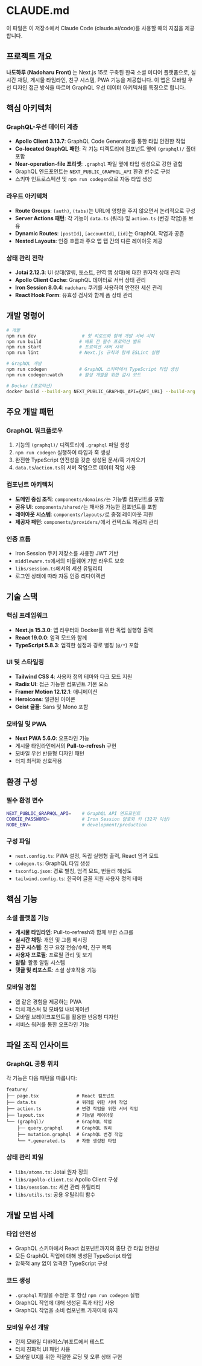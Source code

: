 # CLAUDE.md

이 파일은 이 저장소에서 Claude Code (claude.ai/code)를 사용할 때의 지침을 제공합니다.

## 프로젝트 개요

**나도하루 (Nadoharu Front)** 는 Next.js 15로 구축된 한국 소셜 미디어 플랫폼으로, 실시간 채팅, 게시물 타임라인, 친구 시스템, PWA 기능을 제공합니다. 이 앱은 모바일 우선 디자인 접근 방식을 따르며 GraphQL 우선 데이터 아키텍처를 특징으로 합니다.

## 핵심 아키텍처

### GraphQL-우선 데이터 계층
- **Apollo Client 3.13.7**: GraphQL Code Generator를 통한 타입 안전한 작업
- **Co-located GraphQL 패턴**: 각 기능 디렉토리에 컴포넌트 옆에 `(graphql)/` 폴더 포함
- **Near-operation-file 프리셋**: `.graphql` 파일 옆에 타입 생성으로 강한 결합
- GraphQL 엔드포인트는 `NEXT_PUBLIC_GRAPHQL_API` 환경 변수로 구성
- 스키마 인트로스펙션 및 `npm run codegen`으로 자동 타입 생성

### 라우트 아키텍처
- **Route Groups**: `(auth)`, `(tabs)`는 URL에 영향을 주지 않으면서 논리적으로 구성
- **Server Actions 패턴**: 각 기능이 `data.ts` (쿼리) 및 `action.ts` (변경 작업)을 보유
- **Dynamic Routes**: `[postId]`, `[accountId]`, `[id]`는 GraphQL 작업과 공존
- **Nested Layouts**: 인증 흐름과 주요 앱 탭 간의 다른 레이아웃 제공

### 상태 관리 전략
- **Jotai 2.12.3**: UI 상태(알림, 토스트, 전역 앱 상태)에 대한 원자적 상태 관리
- **Apollo Client Cache**: GraphQL 데이터로 서버 상태 관리
- **Iron Session 8.0.4**: `nadoharu` 쿠키를 사용하여 안전한 세션 관리
- **React Hook Form**: 유효성 검사와 함께 폼 상태 관리

## 개발 명령어

```bash
# 개발
npm run dev                 # 핫 리로드와 함께 개발 서버 시작
npm run build              # 배포 전 필수 프로덕션 빌드
npm run start              # 프로덕션 서버 시작
npm run lint               # Next.js 규칙과 함께 ESLint 실행

# GraphQL 개발
npm run codegen            # GraphQL 스키마에서 TypeScript 타입 생성
npm run codegen:watch      # 활성 개발을 위한 감시 모드

# Docker (프로덕션)
docker build --build-arg NEXT_PUBLIC_GRAPHQL_API={API_URL} --build-arg COOKIE_PASSWORD={PASSWORD} -t nadoharu-front .
```

## 주요 개발 패턴

### GraphQL 워크플로우
1. 기능의 `(graphql)/` 디렉토리에 `.graphql` 파일 생성
2. `npm run codegen` 실행하여 타입과 훅 생성
3. 완전한 TypeScript 안전성을 갖춘 생성된 문서/훅 가져오기
4. `data.ts`/`action.ts`의 서버 작업으로 데이터 작업 사용

### 컴포넌트 아키텍처
- **도메인 중심 조직**: `components/domains/`는 기능별 컴포넌트를 포함
- **공유 UI**: `components/shared/`는 재사용 가능한 컴포넌트를 포함
- **레이아웃 시스템**: `components/layouts/`로 중첩 레이아웃 지원
- **제공자 패턴**: `components/providers/`에서 컨텍스트 제공자 관리

### 인증 흐름
- Iron Session 쿠키 저장소를 사용한 JWT 기반
- `middleware.ts`에서의 미들웨어 기반 라우트 보호
- `libs/session.ts`에서의 세션 유틸리티
- 로그인 상태에 따라 자동 인증 리다이렉션

## 기술 스택

### 핵심 프레임워크
- **Next.js 15.3.0**: 앱 라우터와 Docker를 위한 독립 실행형 출력
- **React 19.0.0**: 엄격 모드와 함께
- **TypeScript 5.8.3**: 엄격한 설정과 경로 별칭 (`@/*`) 포함

### UI 및 스타일링
- **Tailwind CSS 4**: 사용자 정의 테마와 다크 모드 지원
- **Radix UI**: 접근 가능한 컴포넌트 기본 요소
- **Framer Motion 12.12.1**: 애니메이션
- **Heroicons**: 일관된 아이콘
- **Geist 글꼴**: Sans 및 Mono 포함

### 모바일 및 PWA
- **Next PWA 5.6.0**: 오프라인 기능
- 게시물 타임라인에서의 **Pull-to-refresh** 구현
- 모바일 우선 반응형 디자인 패턴
- 터치 최적화 상호작용

## 환경 구성

### 필수 환경 변수
```bash
NEXT_PUBLIC_GRAPHQL_API=    # GraphQL API 엔드포인트
COOKIE_PASSWORD=            # Iron Session 암호화 키 (32자 이상)
NODE_ENV=                   # development/production
```

### 구성 파일
- `next.config.ts`: PWA 설정, 독립 실행형 출력, React 엄격 모드
- `codegen.ts`: GraphQL 타입 생성
- `tsconfig.json`: 경로 별칭, 엄격 모드, 번들러 해상도
- `tailwind.config.ts`: 한국어 글꼴 지원 사용자 정의 테마

## 핵심 기능

### 소셜 플랫폼 기능
- **게시물 타임라인**: Pull-to-refresh와 함께 무한 스크롤
- **실시간 채팅**: 개인 및 그룹 메시징
- **친구 시스템**: 친구 요청 전송/수락, 친구 목록
- **사용자 프로필**: 프로필 관리 및 보기
- **알림**: 활동 알림 시스템
- **댓글 및 리포스트**: 소셜 상호작용 기능

### 모바일 경험
- 앱 같은 경험을 제공하는 PWA
- 터치 제스처 및 모바일 내비게이션
- 모바일 브레이크포인트를 활용한 반응형 디자인
- 서비스 워커를 통한 오프라인 기능

## 파일 조직 인사이트

### GraphQL 공동 위치
각 기능은 다음 패턴을 따릅니다:
```
feature/
├── page.tsx              # React 컴포넌트
├── data.ts               # 쿼리를 위한 서버 작업
├── action.ts             # 변경 작업을 위한 서버 작업
├── layout.tsx            # 기능별 레이아웃
└── (graphql)/            # GraphQL 작업
    ├── query.graphql     # GraphQL 쿼리
    ├── mutation.graphql  # GraphQL 변경 작업
    └── *.generated.ts    # 자동 생성된 타입
```

### 상태 관리 파일
- `libs/atoms.ts`: Jotai 원자 정의
- `libs/apollo-client.ts`: Apollo Client 구성
- `libs/session.ts`: 세션 관리 유틸리티
- `libs/utils.ts`: 공용 유틸리티 함수

## 개발 모범 사례

### 타입 안전성
- GraphQL 스키마에서 React 컴포넌트까지의 종단 간 타입 안전성
- 모든 GraphQL 작업에 대해 생성된 TypeScript 타입
- 암묵적 any 없이 엄격한 TypeScript 구성

### 코드 생성
- `.graphql` 파일을 수정한 후 항상 `npm run codegen` 실행
- GraphQL 작업에 대해 생성된 훅과 타입 사용
- GraphQL 작업을 소비 컴포넌트 가까이에 유지

### 모바일 우선 개발
- 먼저 모바일 디바이스/뷰포트에서 테스트
- 터치 친화적 UI 패턴 사용
- 모바일 UX를 위한 적절한 로딩 및 오류 상태 구현

